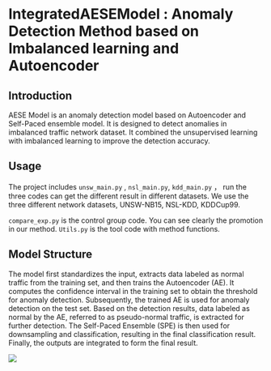 #  **IntegratedAESEModel** :  Anomaly Detection Method based on Imbalanced learning and Autoencoder 

## Introduction

AESE Model is an anomaly detection model based on Autoencoder and Self-Paced ensemble model. It is designed to detect anomalies in imbalanced traffic network dataset. It combined the unsupervised learning with imbalanced learning to improve the detection accuracy.

## Usage

The project includes `unsw_main.py` , `nsl_main.py`, `kdd_main.py` ， run the three codes can get the different result in different datasets. We use the three different network datasets, UNSW-NB15, NSL-KDD, KDDCup99. 

`compare_exp.py` is the control group code. You can see clearly the promotion in our method. `Utils.py` is the tool code with method functions. 

## Model Structure

The model first standardizes the input, extracts data labeled as normal traffic from the training set, and then trains the Autoencoder (AE). It computes the confidence interval in the training set to obtain the threshold for anomaly detection. Subsequently, the trained AE is used for anomaly detection on the test set. Based on the detection results, data labeled as normal by the AE, referred to as pseudo-normal traffic, is extracted for further detection. The Self-Paced Ensemble (SPE) is then used for downsampling and classification, resulting in the final classification result. Finally, the outputs are integrated to form the final result.

![](./img\revised.png)
